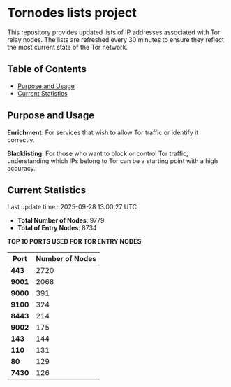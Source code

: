 # Tornodes lists project

This repository provides updated lists of IP addresses associated with Tor relay nodes. The lists are refreshed every 30 minutes to ensure they reflect the most current state of the Tor network.

## Table of Contents

- [Purpose and Usage](#purpose-and-usage)
- [Current Statistics](#current-statistics)


## Purpose and Usage

**Enrichment**: For services that wish to allow Tor traffic or identify it correctly.

**Blacklisting**: For those who want to block or control Tor traffic, understanding which IPs belong to Tor can be a starting point with a high accuracy.

## Current Statistics

Last update time : 2025-09-28 13:00:27 UTC

- **Total Number of Nodes**: 9779
- **Total of Entry Nodes**: 8734

**TOP 10 PORTS USED FOR TOR ENTRY NODES**

| **Port** | **Number of Nodes** |
|------|-----------------|
| **443**   | 2720  |
| **9001**   | 2068  |
| **9000**   | 391  |
| **9100**   | 324  |
| **8443**   | 214  |
| **9002**   | 175  |
| **143**   | 144  |
| **110**   | 131  |
| **80**   | 129  |
| **7430**   | 126  |

